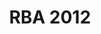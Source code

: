 ---
layout: post
title: RBA 2012
categories: gallery
link: https://www.facebook.com/pg/RBA-Robotický-Battle-na-Alejovej-301693466574320/photos/?tab=album&album_id=323009591109374
front_img: https://scontent.fprg2-1.fna.fbcdn.net/v/t1.0-9/543688_323309981079335_467965754_n.jpg?_nc_cat=106&_nc_ht=scontent.fprg2-1.fna&oh=1c7bfbafeea4a5cb99f2b2e3b37341cd&oe=5CDD70A5
---